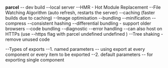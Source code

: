 **parcel**
-- dev build
--local server
--HMR - Hot Module Replacement
--File Watching Algorithm (auto refresh, restarts the server)
--caching (faster builds due to caching)
--Image optimisation
--bundling
--minification
--compress
--consistent hashing
--differential bundling - support older browsers
--code bundling
--diagnostic
--error handling
--can also host on HTTPs (use --https flag with parcel<Question ID="1" Shortcut="Q1" Order="" ElementType="question" QuestionType="closed" MinResponse="1" MaxResponse="1" Anonymity="1" AllowDK="1" Translated="0" >
<LongCaption></LongCaption>
<Modalities>undefined<Routings>
</Routings>
</Question>
<Question ID="2" Shortcut="Q2" Order="" ElementType="question" QuestionType="closed" MinResponse="1" MaxResponse="1" Anonymity="1" AllowDK="1" Translated="0" >
<LongCaption></LongCaption>
<Modalities>undefined<Routings>
</Routings>
</Question>
)
--Tree shaking - remove unused code

--Types of exports
--1. named parameters
-- using export at every component or every item to be exported
--2. default parameters
-- for exporting single component




